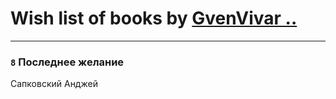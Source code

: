 # Wish list of books by [GvenVivar ..](https://www.facebook.com/app_scoped_user_id/158266434925901/)
---

### `8` Последнее желание
Сапковский Анджей

